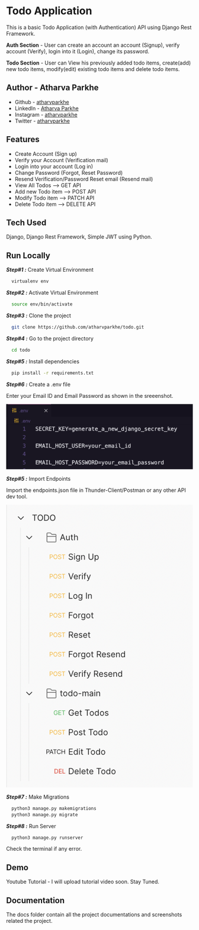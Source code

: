 
# Todo Application

This is a basic Todo Application (with Authentication) API using Django Rest Framework.

**Auth Section** - User can create an account an account (Signup), verify account (Verify), login into it (Login), change its password.

**Todo Section** - User can View his previously added todo items, create(add) new todo items, modify(edit) existing todo items and delete todo items.



## Author - Atharva Parkhe

- Github - [atharvparkhe](https://www.github.com/atharvparkhe/)
- LinkedIn - [Atharva Parkhe](https://www.linkedin.com/in/atharva-parkhe-3283b2202/)
- Instagram - [atharvparkhe](https://www.instagram.com/atharvparkhe/)
- Twitter - [atharvparkhe](https://www.twitter.com/atharvparkhe/)
## Features

- Create Account (Sign up)
- Verify your Account (Verification mail)
- Login into your account (Log in)
- Change Password (Forgot, Reset Password)
- Resend Verification/Password Reset email (Resend mail)
- View All Todos     -->  GET API
- Add new Todo item  -->  POST API
- Modify Todo item   -->  PATCH API
- Delete Todo item   -->  DELETE API


## Tech Used

Django, Django Rest Framework, Simple JWT using Python.



## Run Locally

***Step#1 :*** Create Virtual Environment

```bash
  virtualenv env
```

***Step#2 :*** Activate Virtual Environment

```bash
  source env/bin/activate
```

***Step#3 :*** Clone the project

```bash
  git clone https://github.com/atharvparkhe/todo.git
```

***Step#4 :*** Go to the project directory

```bash
  cd todo
```

***Step#5 :*** Install dependencies

```bash
  pip install -r requirements.txt
```

***Step#6 :*** Create a .env file 

Enter your Email ID and Email Password as shown in the sreeenshot.

![ENV file](docs/ss1.png)

***Step#5 :*** Import Endpoints

Import the endpoints.json file in Thunder-Client/Postman or any other API dev tool.

![Endpoints](docs/ss2.png)

***Step#7 :*** Make Migrations

```bash
  python3 manage.py makemigrations
  python3 manage.py migrate
```

***Step#8 :*** Run Server

```bash
  python3 manage.py runserver
```

Check the terminal if any error.


## Demo

Youtube Tutorial - I will upload tutorial video soon. Stay Tuned.
## Documentation

The docs folder contain all the project documentations and screenshots related the project.
